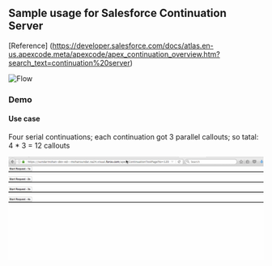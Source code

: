 ## Sample usage for Salesforce Continuation Server


[Reference] (https://developer.salesforce.com/docs/atlas.en-us.apexcode.meta/apexcode/apex_continuation_overview.htm?search_text=continuation%20server)


![Flow](https://developer.salesforce.com/docs/resources/img/en-us/204.0?doc_id=dev_guides%2Fapex%2Fimages%2Fapex_continuations_diagram.png&folder=apexcode)

### Demo

#### Use case

Four serial continuations; each continuation got 3 parallel callouts; so tatal: 4 * 3 = 12 callouts

![Demo](./img/continuation-server-example.gif)


